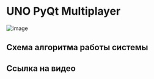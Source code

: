 # UNO PyQt Multiplayer
![image](https://github.com/user-attachments/assets/4353dbb1-a455-44af-8694-b15e63f512bc)

## Схема алгоритма работы системы


## Ссылка на видео


